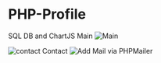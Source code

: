 # PHP-Profile
SQL DB and ChartJS
Main
![Main](https://user-images.githubusercontent.com/50046414/193515768-199cc19b-604a-4cb3-aab1-05abeb1c4d4b.png)

![contact](https://user-images.githubusercontent.com/50046414/193515766-097b9f5c-446c-414c-b325-1613812dd9f2.png)
Contact
![Add](https://user-images.githubusercontent.com/50046414/193515772-a59e4972-ecad-4d53-a855-b3da52648292.png)
Mail via PHPMailer
